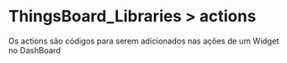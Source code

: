 # ThingsBoard_Libraries > actions
Os actions são códigos para serem adicionados nas ações de um Widget no DashBoard